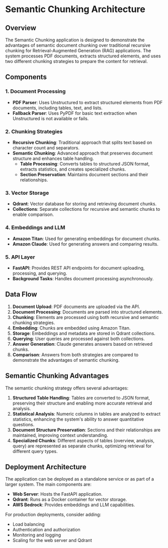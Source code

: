 # Semantic Chunking Architecture

## Overview

The Semantic Chunking application is designed to demonstrate the advantages of semantic document chunking over traditional recursive chunking for Retrieval-Augmented Generation (RAG) applications. The system processes PDF documents, extracts structured elements, and uses two different chunking strategies to prepare the content for retrieval.

## Components

### 1. Document Processing

- **PDF Parser**: Uses Unstructured to extract structured elements from PDF documents, including tables, text, and lists.
- **Fallback Parser**: Uses PyPDF for basic text extraction when Unstructured is not available or fails.

### 2. Chunking Strategies

- **Recursive Chunking**: Traditional approach that splits text based on character count and separators.
- **Semantic Chunking**: Advanced approach that preserves document structure and enhances table handling.
  - **Table Processing**: Converts tables to structured JSON format, extracts statistics, and creates specialized chunks.
  - **Section Preservation**: Maintains document sections and their relationships.

### 3. Vector Storage

- **Qdrant**: Vector database for storing and retrieving document chunks.
- **Collections**: Separate collections for recursive and semantic chunks to enable comparison.

### 4. Embeddings and LLM

- **Amazon Titan**: Used for generating embeddings for document chunks.
- **Amazon Claude**: Used for generating answers and comparing results.

### 5. API Layer

- **FastAPI**: Provides REST API endpoints for document uploading, processing, and querying.
- **Background Tasks**: Handles document processing asynchronously.

## Data Flow

1. **Document Upload**: PDF documents are uploaded via the API.
2. **Document Processing**: Documents are parsed into structured elements.
3. **Chunking**: Elements are processed using both recursive and semantic chunking strategies.
4. **Embedding**: Chunks are embedded using Amazon Titan.
5. **Storage**: Embeddings and metadata are stored in Qdrant collections.
6. **Querying**: User queries are processed against both collections.
7. **Answer Generation**: Claude generates answers based on retrieved chunks.
8. **Comparison**: Answers from both strategies are compared to demonstrate the advantages of semantic chunking.

## Semantic Chunking Advantages

The semantic chunking strategy offers several advantages:

1. **Structured Table Handling**: Tables are converted to JSON format, preserving their structure and enabling more accurate retrieval and analysis.
2. **Statistical Analysis**: Numeric columns in tables are analyzed to extract statistics, enhancing the system's ability to answer quantitative questions.
3. **Document Structure Preservation**: Sections and their relationships are maintained, improving context understanding.
4. **Specialized Chunks**: Different aspects of tables (overview, analysis, query) are represented as separate chunks, optimizing retrieval for different query types.

## Deployment Architecture

The application can be deployed as a standalone service or as part of a larger system. The main components are:

- **Web Server**: Hosts the FastAPI application.
- **Qdrant**: Runs as a Docker container for vector storage.
- **AWS Bedrock**: Provides embeddings and LLM capabilities.

For production deployments, consider adding:
- Load balancing
- Authentication and authorization
- Monitoring and logging
- Scaling for the web server and Qdrant 